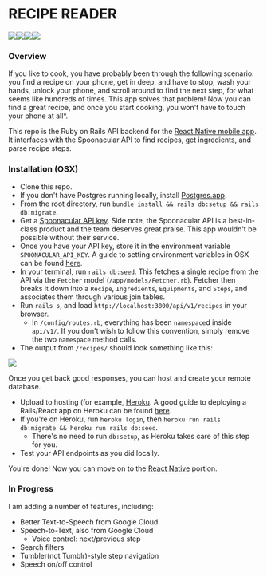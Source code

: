 # RECIPE READER

<image src="/public/images/title-screen.png" /><image src="/public/images/search-results.png" /><image src="/public/images/step.png" /><image src="/public/images/done.png" />

### Overview

If you like to cook, you have probably been through the following scenario: you find a recipe on your phone, get in deep, and have to stop, wash your hands, unlock your phone, and scroll around to find the next step, for what seems like hundreds of times.  This app solves that problem!  Now you can find a great recipe, and once you start cooking, you won't have to touch your phone at all*.  

This repo is the Ruby on Rails API backend for the [React Native mobile app](https://github.com/256hz/recipe-reader-react-v4).  It interfaces with the Spoonacular API to find recipes, get ingredients, and parse recipe steps.

### Installation (OSX)

- Clone this repo.
- If you don't have Postgres running locally, install [Postgres.app](https://postgresapp.com/downloads.html).
- From the root directory, run `bundle install && rails db:setup && rails db:migrate`.
- Get a [Spoonacular API key](https://spoonacular.com/api/docs/recipes-api).  Side note, the Spoonacular API is a best-in-class product and the team deserves great praise.  This app wouldn't be possible without their service.
- Once you have your API key, store it in the environment variable `SPOONACULAR_API_KEY`.  A guide to setting environment variables in OSX can be found [here](https://medium.com/@himanshuagarwal1395/setting-up-environment-variables-in-macos-sierra-f5978369b255).
- In your terminal, run `rails db:seed`.  This fetches a single recipe from the API via the `Fetcher` model (`/app/models/Fetcher.rb`). Fetcher then breaks it down into a `Recipe`, `Ingredients`, `Equipments`, and `Steps`, and associates them through various join tables.
- Run `rails s`, and load `http://localhost:3000/api/v1/recipes` in your browser.  
  - In `/config/routes.rb`, everything has been `namespace`d inside `api/v1/`.  If you don't wish to follow this convention, simply remove the two `namespace` method calls.  
- The output from `/recipes/` should look something like this:

<image src="/public/images/api-response.png" />

Once you get back good responses, you can host and create your remote database.  

- Upload to hosting (for example, [Heroku](http://www.heroku.com).  A good guide to deploying a Rails/React app on Heroku can be found [here](https://medium.com/coding-in-simple-english/deploying-rails-react-app-to-heroku-35e1829242ab).
- If you're on Heroku, run `heroku login`, then `heroku run rails db:migrate && heroku run rails db:seed`.  
  - There's no need to run `db:setup`, as Heroku takes care of this step for you.
- Test your API endpoints as you did locally.

You're done!  Now you can move on to the [React Native](https://github.com/256hz/recipe-reader-react-v4) portion.

### In Progress

I am adding a number of features, including:
- Better Text-to-Speech from Google Cloud
- Speech-to-Text, also from Google Cloud
  - Voice control: next/previous step
- Search filters
- Tumbler(not Tumblr)-style step navigation
- Speech on/off control
